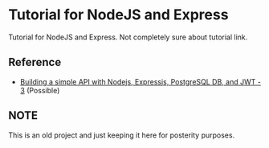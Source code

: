 #  Tutorial for NodeJS and Express
Tutorial for NodeJS and Express. Not completely sure about tutorial link.

## Reference
- [Building a simple API with Nodejs, Expressjs, PostgreSQL DB, and JWT - 3](https://www.codementor.io/@olawalealadeusi896/building-a-simple-api-with-nodejs-expressjs-postgresql-db-and-jwt-3-mke10c5c5) (Possible)


## NOTE
This is an old project and just keeping it here for posterity purposes.
